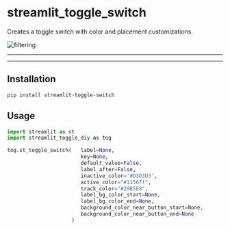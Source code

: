 # streamlit_toggle_switch

Creates a toggle switch with color and placement customizations. 

![filtering](https://github.com/sqlinsights/streamlit-toggle-switch/blob/main/sample.gif?raw=true)

---


---
## Installation
```shell
pip install streamlit-toggle-switch
```
## Usage

```python
import streamlit as st
import streamlit_toggle_diy as tog

tog.st_toggle_switch(   label=None,
                        key=None,
                        default_value=False,
                        label_after=False,
                        inactive_color='#D3D3D3',
                        active_color="#11567f",
                        track_color="#29B5E8",
                        label_bg_color_start=None,  
                        label_bg_color_end=None,  
                        background_color_near_button_start=None,  
                        background_color_near_button_end=None  
                     )
```